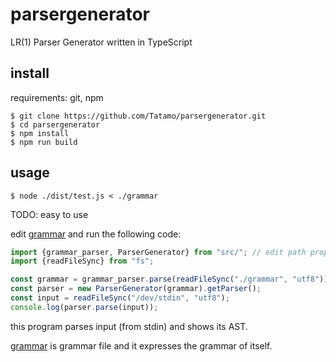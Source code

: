 # parsergenerator
LR(1) Parser Generator written in TypeScript

## install
requirements: git, npm
```
$ git clone https://github.com/Tatamo/parsergenerator.git
$ cd parsergenerator
$ npm install
$ npm run build
```
## usage
```
$ node ./dist/test.js < ./grammar
```

TODO: easy to use

edit [grammar](/grammar) and run the following code:
```TypeScript
import {grammar_parser, ParserGenerator} from "src/"; // edit path properly if needed
import {readFileSync} from "fs";

const grammar = grammar_parser.parse(readFileSync("./grammar", "utf8"));
const parser = new ParserGenerator(grammar).getParser();
const input = readFileSync("/dev/stdin", "utf8");
console.log(parser.parse(input));
```
this program parses input (from stdin) and shows its AST.

[grammar](/grammar) is grammar file and it expresses the grammar of itself.

